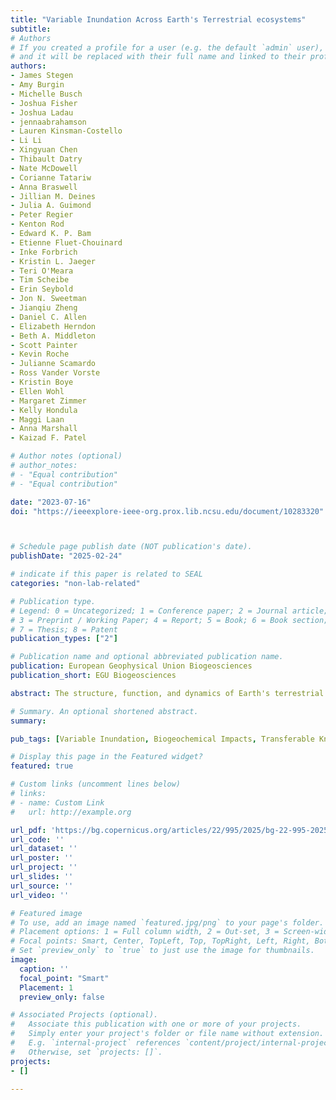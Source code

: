 ```yaml
---
title: "Variable Inundation Across Earth's Terrestrial ecosystems"
subtitle: 
# Authors
# If you created a profile for a user (e.g. the default `admin` user), write the username (folder name) here 
# and it will be replaced with their full name and linked to their profile.
authors:
- James Stegen
- Amy Burgin
- Michelle Busch
- Joshua Fisher
- Joshua Ladau
- jennaabrahamson
- Lauren Kinsman-Costello
- Li Li
- Xingyuan Chen
- Thibault Datry
- Nate McDowell
- Corianne Tatariw
- Anna Braswell
- Jillian M. Deines
- Julia A. Guimond
- Peter Regier
- Kenton Rod
- Edward K. P. Bam
- Etienne Fluet-Chouinard
- Inke Forbrich
- Kristin L. Jaeger
- Teri O'Meara
- Tim Scheibe
- Erin Seybold
- Jon N. Sweetman
- Jianqiu Zheng
- Daniel C. Allen
- Elizabeth Herndon
- Beth A. Middleton
- Scott Painter
- Kevin Roche
- Julianne Scamardo
- Ross Vander Vorste
- Kristin Boye
- Ellen Wohl
- Margaret Zimmer
- Kelly Hondula
- Maggi Laan
- Anna Marshall
- Kaizad F. Patel

# Author notes (optional)
# author_notes:
# - "Equal contribution"
# - "Equal contribution"

date: "2023-07-16"
doi: "https://ieeexplore-ieee-org.prox.lib.ncsu.edu/document/10283320"



# Schedule page publish date (NOT publication's date).
publishDate: "2025-02-24"

# indicate if this paper is related to SEAL
categories: "non-lab-related"

# Publication type.
# Legend: 0 = Uncategorized; 1 = Conference paper; 2 = Journal article;
# 3 = Preprint / Working Paper; 4 = Report; 5 = Book; 6 = Book section;
# 7 = Thesis; 8 = Patent
publication_types: ["2"]

# Publication name and optional abbreviated publication name.
publication: European Geophysical Union Biogeosciences
publication_short: EGU Biogeosciences

abstract: The structure, function, and dynamics of Earth's terrestrial ecosystems are profoundly influenced by how often (frequency) and how long (duration) they are inundated with water. A diverse array of natural and human-engineered systems experience temporally variable inundation whereby they fluctuate between inundated and non-inundated states. Variable inundation spans extreme events to predictable sub-daily cycles. Variably inundated ecosystems (VIEs) include hillslopes, non-perennial streams, wetlands, floodplains, temporary ponds, tidal systems, storm-impacted coastal zones, and human-engineered systems. VIEs are diverse in terms of inundation regimes, water chemistry and flow velocity, soil and sediment properties, vegetation, and many other properties. The spatial and temporal scales of variable inundation are vast, ranging from sub-meter to whole landscapes and from sub-hourly to multi-decadal. The broad range of system types and scales makes it challenging to predict the hydrology, biogeochemistry, ecology, and physical evolution of VIEs. Despite all experiencing the loss and gain of an overlying water column, VIEs are rarely considered together in conceptual, theoretical, modeling, or measurement frameworks and approaches. Studying VIEs together has the potential to generate mechanistic understanding that is transferable across a much broader range of environmental conditions, relative to knowledge generated by studying any one VIE type. We postulate that enhanced transferability will be important for predicting changes in VIE function in response to global change. Here we aim to catalyze cross-VIE science that studies drivers and impacts of variable inundation across Earth's VIEs. To this end, we complement expert mini-reviews of eight major VIE systems with overviews of VIE-relevant methods and challenges associated with scale. We conclude with perspectives on how cross-VIE science can derive transferable understanding via unifying conceptual models in which the impacts of variable inundation are studied across multi-dimensional environmental space.

# Summary. An optional shortened abstract.
summary: 

pub_tags: [Variable Inundation, Biogeochemical Impacts, Transferable Knowledge, Wetlands]

# Display this page in the Featured widget?
featured: true

# Custom links (uncomment lines below)
# links:
# - name: Custom Link
#   url: http://example.org

url_pdf: 'https://bg.copernicus.org/articles/22/995/2025/bg-22-995-2025.pdf'
url_code: ''
url_dataset: ''
url_poster: ''
url_project: ''
url_slides: ''
url_source: ''
url_video: ''

# Featured image
# To use, add an image named `featured.jpg/png` to your page's folder. 
# Placement options: 1 = Full column width, 2 = Out-set, 3 = Screen-width
# Focal points: Smart, Center, TopLeft, Top, TopRight, Left, Right, BottomLeft, Bottom, BottomRight.
# Set `preview_only` to `true` to just use the image for thumbnails.
image:
  caption: ''
  focal_point: "Smart"
  Placement: 1
  preview_only: false

# Associated Projects (optional).
#   Associate this publication with one or more of your projects.
#   Simply enter your project's folder or file name without extension.
#   E.g. `internal-project` references `content/project/internal-project/index.md`.
#   Otherwise, set `projects: []`.
projects:
- []

---
```


